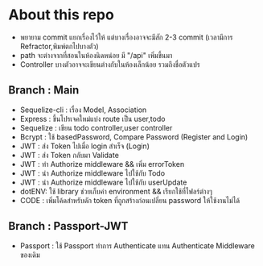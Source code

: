 # About this repo  
- พยายาม commit แยกเรื่องไว้ให้ แต่บางเรื่องอาจจะมีสัก 2-3 commit (เวลามีการ Refractor,พิมพ์ตกไปบางตัว)
- path จะต่างจากที่สอนในห้องนิดหน่อย มี "/api" เพิ่มขึ้นมา
- Controller บางตัวอาจจะเขียนต่างกับในห้องเล็กน้อย รวมถึงชื่อตัวแปร

## Branch : Main
- Sequelize-cli : เรื่อง Model, Association
- Express : ขึ้นโปรเจคใหม่แบ่ง route เป็น user,todo
- Sequelize : เขียน todo controller,user controller
- Bcrypt : ใช้ basedPassword, Compare Password (Register and Login)
- JWT : ส่ง Token ไปเมื่อ login สำเร็จ (Login)
- JWT : ส่ง Token กลับมา Validate
- JWT  : ทำ Authorize middleware && เพิ่ม errorToken 
- JWT : นำ Authorize middleware ไปใช้กับ Todo
- JWT : นำ Authorize middleware ไปใช้กับ userUpdate
- dotENV: ใช้ library ช่วยเก็บค่า environment && เรียกใช้ที่ไฟลร์ต่างๆ
- CODE : เพิ่มโค้ดสำหรับดัก token ที่ถูกสร้างก่อนเปลี่ยน password ให้ใช้งานไม่ได้

## Branch : Passport-JWT
- Passport : ใช้ Passport ทำการ Authenticate แทน Authenticate Middleware ของเดิม
